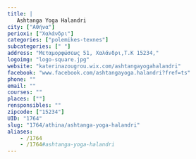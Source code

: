 ```yaml
---
title: |
   Ashtanga Yoga Halandri
city: ["Αθήνα"]
perioxi: ["Χαλάνδρι"]
categories: ["polemikes-texnes"]
subcategories: [" "]
address: "Μεταμορφώσεως 51, Χαλάνδρι,T.K 15234,"
logoimg: "logo-square.jpg"
website: "katerinazougrou.wix.com/ashtangayogahalandri"
facebook: "www.facebook.com/ashtangayoga.halandri?fref=ts"
phone: ""
email: ""
courses: ""
places: [""]
rensponsibles: ""
zipcode: ["15234"]
UID: "1764"
slug: "1764/athina/ashtanga-yoga-halandri"
aliases:
    - /1764
    - /1764#ashtanga-yoga-halandri
---
```


